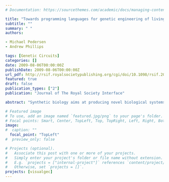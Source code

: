 ```yaml
---
# Documentation: https://sourcethemes.com/academic/docs/managing-content/

title: "Towards programming languages for genetic engineering of living cells"
subtitle: ""
summary: " "
authors:

- Michael Pedersen
- Andrew Phillips

tags: [Genetic Circuits]
categories: []
date: 2009-08-06T00:00:00Z
publishDate: 2009-08-06T00:00:00Z
url_pdf: http://rsif.royalsocietypublishing.org/cgi/doi/10.1098/rsif.2008.0516.focus
featured: true
draft: false
publication_types: ["2"]
publication: "Journal of The Royal Society Interface"

abstract: "Synthetic biology aims at producing novel biological systems to carry out some desired and well-defined functions. An ultimate dream is to design these systems at a high level of abstraction using engineering-based tools and programming languages, press a button, and have the design translated to DNA sequences that can be synthesized and put to work in living cells. We introduce such a programming language, which allows logical interactions between potentially undetermined proteins and genes to be expressed in a modular manner. Programs can be translated by a compiler into sequences of standard biological parts, a process that relies on logic programming and prototype databases that contain known biological parts and protein interactions. Programs can also be translated to reactions, allowing simulations to be carried out. While current limitations on available data prevent full use of the language in practical applications, the language can be used to develop formal models of synthetic systems, which are otherwise often presented by informal notations. The language can also serve as a concrete proposal on which future language designs can be discussed, and can help to guide the emerging standard of biological parts which so far has focused on biological, rather than logical, properties of parts."

# Featured image
# To use, add an image named `featured.jpg/png` to your page's folder.
# Focal points: Smart, Center, TopLeft, Top, TopRight, Left, Right, BottomLeft, Bottom, BottomRight.
image: 
#  caption: ""
  focal_point: "TopLeft"
#  preview_only: false

# Projects (optional).
#   Associate this post with one or more of your projects.
#   Simply enter your project's folder or file name without extension.
#   E.g. `projects = ["internal-project"]` references `content/project/deep-learning/index.md`.
#   Otherwise, set `projects = []`.
projects: [visualgec]
---
```

